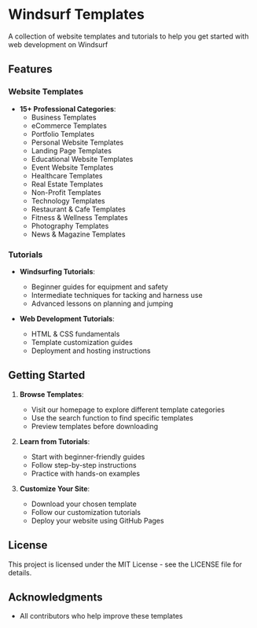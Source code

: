 # Windsurf Templates

A collection of website templates and tutorials to help you get started with web development on Windsurf

## Features

### Website Templates
- **15+ Professional Categories**:
  - Business Templates
  - eCommerce Templates
  - Portfolio Templates
  - Personal Website Templates
  - Landing Page Templates
  - Educational Website Templates
  - Event Website Templates
  - Healthcare Templates
  - Real Estate Templates
  - Non-Profit Templates
  - Technology Templates
  - Restaurant & Cafe Templates
  - Fitness & Wellness Templates
  - Photography Templates
  - News & Magazine Templates

### Tutorials
- **Windsurfing Tutorials**:
  - Beginner guides for equipment and safety
  - Intermediate techniques for tacking and harness use
  - Advanced lessons on planning and jumping

- **Web Development Tutorials**:
  - HTML & CSS fundamentals
  - Template customization guides
  - Deployment and hosting instructions

## Getting Started

1. **Browse Templates**:
   - Visit our homepage to explore different template categories
   - Use the search function to find specific templates
   - Preview templates before downloading

2. **Learn from Tutorials**:
   - Start with beginner-friendly guides
   - Follow step-by-step instructions
   - Practice with hands-on examples

3. **Customize Your Site**:
   - Download your chosen template
   - Follow our customization tutorials
   - Deploy your website using GitHub Pages

## License

This project is licensed under the MIT License - see the LICENSE file for details.


## Acknowledgments

- All contributors who help improve these templates
